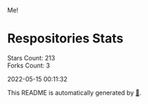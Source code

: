 Me!

# Respositories Stats
Stars Count: 213  
Forks Count: 3

2022-05-15 00:11:32  

This README is automatically generated by [🐰](https://github.com/rnitta/rnitta).
